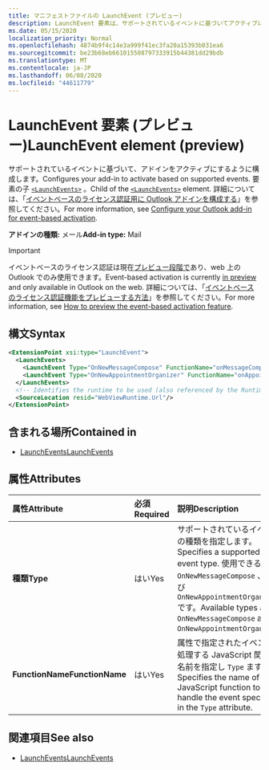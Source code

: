 ```yaml
---
title: マニフェストファイルの LaunchEvent (プレビュー)
description: LaunchEvent 要素は、サポートされているイベントに基づいてアクティブになるようにアドインを構成します。
ms.date: 05/15/2020
localization_priority: Normal
ms.openlocfilehash: 4874b9f4c14e3a999f41ec3fa20a15393b031ea6
ms.sourcegitcommit: be23b68eb661015508797333915b44381dd29bdb
ms.translationtype: MT
ms.contentlocale: ja-JP
ms.lasthandoff: 06/08/2020
ms.locfileid: "44611779"
---
```

# <a name="launchevent-element-preview"></a><span data-ttu-id="17ae8-103">LaunchEvent 要素 (プレビュー)</span><span class="sxs-lookup"><span data-stu-id="17ae8-103">LaunchEvent element (preview)</span></span>

<span data-ttu-id="17ae8-104">サポートされているイベントに基づいて、アドインをアクティブにするように構成します。</span><span class="sxs-lookup"><span data-stu-id="17ae8-104">Configures your add-in to activate based on supported events.</span></span> <span data-ttu-id="17ae8-105">要素の子 [`<LaunchEvents>`](launchevents.md) 。</span><span class="sxs-lookup"><span data-stu-id="17ae8-105">Child of the [`<LaunchEvents>`](launchevents.md) element.</span></span> <span data-ttu-id="17ae8-106">詳細については、「[イベントベースのライセンス認証用に Outlook アドインを構成する](../../outlook/autolaunch.md)」を参照してください。</span><span class="sxs-lookup"><span data-stu-id="17ae8-106">For more information, see [Configure your Outlook add-in for event-based activation](../../outlook/autolaunch.md).</span></span>

<span data-ttu-id="17ae8-107">**アドインの種類:** メール</span><span class="sxs-lookup"><span data-stu-id="17ae8-107">**Add-in type:** Mail</span></span>

> [!IMPORTANT]
> <span data-ttu-id="17ae8-108">イベントベースのライセンス認証は現在[プレビュー段階で](../../reference/objectmodel/preview-requirement-set/outlook-requirement-set-preview.md)あり、web 上の Outlook でのみ使用できます。</span><span class="sxs-lookup"><span data-stu-id="17ae8-108">Event-based activation is currently [in preview](../../reference/objectmodel/preview-requirement-set/outlook-requirement-set-preview.md) and only available in Outlook on the web.</span></span> <span data-ttu-id="17ae8-109">詳細については、「[イベントベースのライセンス認証機能をプレビューする方法](../../outlook/autolaunch.md#how-to-preview-the-event-based-activation-feature)」を参照してください。</span><span class="sxs-lookup"><span data-stu-id="17ae8-109">For more information, see [How to preview the event-based activation feature](../../outlook/autolaunch.md#how-to-preview-the-event-based-activation-feature).</span></span>

## <a name="syntax"></a><span data-ttu-id="17ae8-110">構文</span><span class="sxs-lookup"><span data-stu-id="17ae8-110">Syntax</span></span>

```XML
<ExtensionPoint xsi:type="LaunchEvent">
  <LaunchEvents>
    <LaunchEvent Type="OnNewMessageCompose" FunctionName="onMessageComposeHandler"/>
    <LaunchEvent Type="OnNewAppointmentOrganizer" FunctionName="onAppointmentComposeHandler"/>
  </LaunchEvents>
  <!-- Identifies the runtime to be used (also referenced by the Runtime element). -->
  <SourceLocation resid="WebViewRuntime.Url"/>
</ExtensionPoint>
```

## <a name="contained-in"></a><span data-ttu-id="17ae8-111">含まれる場所</span><span class="sxs-lookup"><span data-stu-id="17ae8-111">Contained in</span></span>

- [<span data-ttu-id="17ae8-112">LaunchEvents</span><span class="sxs-lookup"><span data-stu-id="17ae8-112">LaunchEvents</span></span>](launchevents.md)

## <a name="attributes"></a><span data-ttu-id="17ae8-113">属性</span><span class="sxs-lookup"><span data-stu-id="17ae8-113">Attributes</span></span>

|  <span data-ttu-id="17ae8-114">属性</span><span class="sxs-lookup"><span data-stu-id="17ae8-114">Attribute</span></span>  |  <span data-ttu-id="17ae8-115">必須</span><span class="sxs-lookup"><span data-stu-id="17ae8-115">Required</span></span>  |  <span data-ttu-id="17ae8-116">説明</span><span class="sxs-lookup"><span data-stu-id="17ae8-116">Description</span></span>  |
|:-----|:-----|:-----|
|  <span data-ttu-id="17ae8-117">**種類**</span><span class="sxs-lookup"><span data-stu-id="17ae8-117">**Type**</span></span>  |  <span data-ttu-id="17ae8-118">はい</span><span class="sxs-lookup"><span data-stu-id="17ae8-118">Yes</span></span>  | <span data-ttu-id="17ae8-119">サポートされているイベントの種類を指定します。</span><span class="sxs-lookup"><span data-stu-id="17ae8-119">Specifies a supported event type.</span></span> <span data-ttu-id="17ae8-120">使用できる型は `OnNewMessageCompose` 、および `OnNewAppointmentOrganizer` です。</span><span class="sxs-lookup"><span data-stu-id="17ae8-120">Available types are `OnNewMessageCompose` and `OnNewAppointmentOrganizer`.</span></span> |
|  <span data-ttu-id="17ae8-121">**FunctionName**</span><span class="sxs-lookup"><span data-stu-id="17ae8-121">**FunctionName**</span></span>  |  <span data-ttu-id="17ae8-122">はい</span><span class="sxs-lookup"><span data-stu-id="17ae8-122">Yes</span></span>  | <span data-ttu-id="17ae8-123">属性で指定されたイベントを処理する JavaScript 関数の名前を指定し `Type` ます。</span><span class="sxs-lookup"><span data-stu-id="17ae8-123">Specifies the name of the JavaScript function to handle the event specified in the `Type` attribute.</span></span> |

## <a name="see-also"></a><span data-ttu-id="17ae8-124">関連項目</span><span class="sxs-lookup"><span data-stu-id="17ae8-124">See also</span></span>

- [<span data-ttu-id="17ae8-125">LaunchEvents</span><span class="sxs-lookup"><span data-stu-id="17ae8-125">LaunchEvents</span></span>](launchevents.md)
